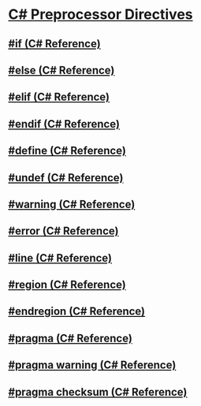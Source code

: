 # [C# Preprocessor Directives](index.md)
## [#if (C# Reference)](preprocessor-if.md)
## [#else (C# Reference)](preprocessor-else.md)
## [#elif (C# Reference)](preprocessor-elif.md)
## [#endif (C# Reference)](preprocessor-endif.md)
## [#define (C# Reference)](preprocessor-define.md)
## [#undef (C# Reference)](preprocessor-undef.md)
## [#warning (C# Reference)](preprocessor-warning.md)
## [#error (C# Reference)](preprocessor-error.md)
## [#line (C# Reference)](preprocessor-line.md)
## [#region (C# Reference)](preprocessor-region.md)
## [#endregion (C# Reference)](preprocessor-endregion.md)
## [#pragma (C# Reference)](preprocessor-pragma.md)
## [#pragma warning (C# Reference)](preprocessor-pragma-warning.md)
## [#pragma checksum (C# Reference)](preprocessor-pragma-checksum.md)
